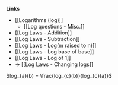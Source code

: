 **Links**
- [[Logarithms (log)]] 
	- [[Log questions - Misc.]] 
- [[Log Laws - Addition]] 
- [[Log Laws - Subtraction]]
- [[Log Laws - Log(m raised to n)]]
- [[Log Laws - Log base of base]]
- [[Log Laws - Log of 1]]
- -\> [[Log Laws - Changing logs]]

$log_{a}(b) = \frac{log_{c}(b)}{log_{c}(a)}$

